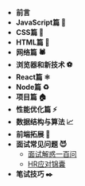 * **前言**
* **JavaScript篇 🧱**
* **CSS篇 🎨**
* **HTML篇 📄**
* **网络篇 🕷️**
* **浏览器和新技术 ⚽️**
* **React篇 ⚛️**
* **Node篇 ♻️️**
* **项目篇 🏠**
* **性能优化篇 ⚡️‍**
* **数据结构与算法 📈️**
* **前端拓展 👃**
* **面试常见问题 😈**
    * [面试解惑一百问](experience/questions.md)
    * [HR应对锦囊](experience/interview-hr.md)
* **笔试技巧 ✒️**



